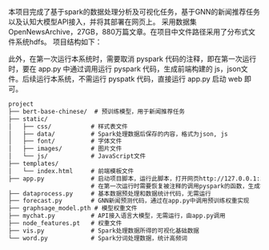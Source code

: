 本项目完成了基于spark的数据处理分析及可视化任务，基于GNN的新闻推荐任务以及认知大模型API接入，并将其部署在网页上。
采用数据集OpenNewsArchive，27GB，880万篇文章。在项目中文件路径采用了分布式文件系统hdfs。
项目结构如下：

此外，在第一次运行本系统时，需要取消 pyspark 代码的注释，即在第一次运行时，要在 app.py 中通过调用运行 pyspark 代码，生成前端构建的 js，json文件。后续运行本系统，不需运行 pyspatk 代码，直接运行 app.py 启动 web 即可。

```markdown
project
├── bert-base-chinese/  # 预训练模型，用于新闻推荐任务
├── static/
│   ├── css/           # 样式表文件
│   ├── data/          # Spark处理数据后保存的内容，格式为json, js
│   ├── font/          # 字体文件
│   ├── images/        # 图片文件
│   └── js/            # JavaScript文件
├── templates/
│   └── index.html     # 前端模板文件
├── app.py             # 启动项目脚本，运行此脚本，打开网页http://127.0.0.1:5000
                       # 在第一次运行时需要恢复被注释的调用pyspark的函数，生成前端所需数据
├── dataprocess.py     # 基本数据预处理和数据统计代码，无需运行
├── forecast.py        # GNN新闻预测代码，通过在app.py中调用预训练权重实现
├── graphsage_model.pth # 模型权重文件
├── mychat.py          # API接入语言大模型，无需运行，由app.py调用
├── node_features.pt   # 权重文件
├── vis.py             # Spark处理数据所得的可视化基础数据
└── word.py            # Spark分词处理数据，统计高频词
```
